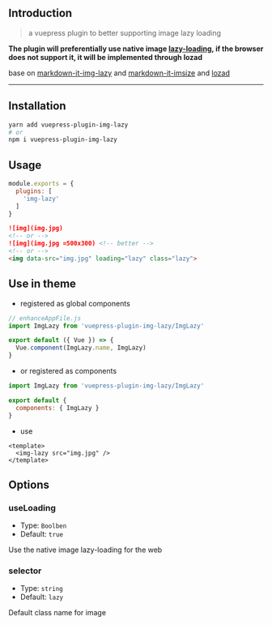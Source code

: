 ## Introduction

> a vuepress plugin to better supporting image lazy loading

**The plugin will preferentially use native image [lazy-loading](https://caniuse.com/#feat=loading-lazy-attr), if the browser does not support it, it will be implemented through lozad**

base on [markdown-it-img-lazy](https://github.com/tolking/markdown-it-img-lazy) and [markdown-it-imsize](https://github.com/tatsy/markdown-it-imsize) and [lozad](https://github.com/ApoorvSaxena/lozad.js)

---

## Installation

``` sh
yarn add vuepress-plugin-img-lazy
# or
npm i vuepress-plugin-img-lazy
```

## Usage

``` js
module.exports = {
  plugins: [
    'img-lazy'
  ]
}
```

``` md
![img](img.jpg)
<!-- or -->
![img](img.jpg =500x300) <!-- better -->
<!-- or -->
<img data-src="img.jpg" loading="lazy" class="lazy">
```

## Use in theme <Badge text="^1.0.1"/>

- registered as global components

``` js
// enhanceAppFile.js
import ImgLazy from 'vuepress-plugin-img-lazy/ImgLazy'

export default ({ Vue }) => {
  Vue.component(ImgLazy.name, ImgLazy)
}
```

- or registered as components

``` js
import ImgLazy from 'vuepress-plugin-img-lazy/ImgLazy'

export default {
  components: { ImgLazy }
}
```

- use

``` vue
<template>
  <img-lazy src="img.jpg" />
</template>
```

## Options

### useLoading
- Type: `Boolben`
- Default: `true`

Use the native image lazy-loading for the web

### selector
- Type: `string`
- Default: `lazy`

Default class name for image
